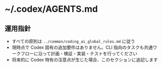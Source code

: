# ~/.codex/AGENTS.md

## 運用指針

- すべての原則は `../common/coding_ai_global_rules.md` に従う
- 現時点で Codex 固有の追加要件はありません。CLI 指向のタスクも共通ワークフローに沿って計画・検証・実装・テストを行ってください
- 将来的に Codex 特有の注意点が生じた場合、このセクションに追記します
